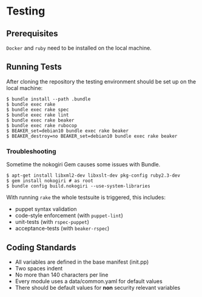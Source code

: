 # Testing

## Prerequisites

`Docker` and `ruby` need to be installed on the local machine.

## Running Tests

After cloning the repository the testing environment should be set up on the
local machine:

```
$ bundle install --path .bundle
$ bundle exec rake
$ bundle exec rake spec
$ bundle exec rake lint
$ bundle exec rake beaker
$ bundle exec rake rubocop
$ BEAKER_set=debian10 bundle exec rake beaker
$ BEAKER_destroy=no BEAKER_set=debian10 bundle exec rake beaker
```

### Troubleshooting

Sometime the nokogiri Gem causes some issues with Bundle.

```
$ apt-get install libxml2-dev libxslt-dev pkg-config ruby2.3-dev
$ gem install nokogiri # as root
$ bundle config build.nokogiri --use-system-libraries
```

With running `rake` the whole testsuite is triggered, this
includes:

  * puppet syntax validation
  * code-style enforcement (with `puppet-lint`)
  * unit-tests (with `rspec-puppet`)
  * acceptance-tests (with `beaker-rspec`)

## Coding Standards

* All variables are defined in the base manifest (init.pp)
* Two spaces indent
* No more than 140 characters per line
* Every module uses a data/common.yaml for default values
* There should be default values for **non** security relevant variables
